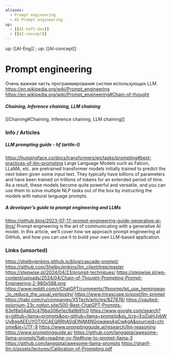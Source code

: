 ```yaml
---
aliases:
  - Prompt engineering
  - AI Prompt engineering
up:
  - [[AI-Soft-dev]]
  - [[AI-concept]]
---
```

up: [[AI-Eng]] ; up:  [[AI-concept]]

# Prompt engineering
Очень важная часть программирования систем использующих LLM.
https://en.wikipedia.org/wiki/Prompt_engineering
https://en.wikipedia.org/wiki/Prompt_engineering#Chain-of-thought

##### Chaining, Inference chaining, LLM chaining
[[Chaining#Chaining, Inference chaining, LLM chaining]]


### Info / Articles
##### LLM prompting guide - hf (artile-l)
https://huggingface.co/docs/transformers/en/tasks/prompting#best-practices-of-llm-prompting
Large Language Models such as Falcon, LLaMA, etc. are pretrained transformer models initially trained to predict the next token given some input text. They typically have billions of parameters and have been trained on trillions of tokens for an extended period of time. As a result, these models become quite powerful and versatile, and you can use them to solve multiple NLP tasks out of the box by instructing the models with natural language prompts.

##### A developer’s guide to prompt engineering and LLMs
https://github.blog/2023-07-17-prompt-engineering-guide-generative-ai-llms/
Prompt engineering is the art of communicating with a generative AI model. In this article, we’ll cover how we approach prompt engineering at GitHub, and how you can use it to build your own LLM-based application.


### Links (unsorted)

https://shelbyjenkins.github.io/blog/cascade-prompt/
https://github.com/ShelbyJenkins/llm_client/tree/master
https://stepwise.pl/2024/04/23/prompt-techniques/
https://stepwise.pl/wp-content/uploads/2024/04/Chain-of-Thought-Prompting-Prompt-Engineering-2-980x588.png
https://www.reddit.com/r/ChatGPT/comments/1fpoxmp/lpt_use_hemingway_to_reduce_the_usual_verbosity/
https://www.mirascope.io/post/llm-prompt
https://habr.com/ru/companies/X5Tech/articles/827878/
https://vaulted-polonium-23c.notion.site/500-Best-ChatGPT-Prompts-63ef8a04a63c476ba306e1ec9a9b91c0
https://www.google.com/search?q=github+llama+prompts&oq=github+llama+prompts&gs_lcrp=EgZjaHJvbWUyBggAEEUYOTIGCAEQRRhA0gEINjM4NGowajeoAgCwAgA&sourceid=chrome&ie=UTF-8
https://www.promptingguide.ai/research/llm-reasoning
https://www.promptingguide.ai/
https://github.com/langgptai/awesome-llama-prompts?tab=readme-ov-file#how-to-prompt-llama-3
https://github.com/langgptai/awesome-llama-prompts
https://sharif-llm.ir/assets/lectures/Calibration-of-Prompting.pdf

